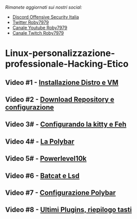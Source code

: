 *Rimanete aggiornati sui nostri social:*
- [Discord Offensive Security Italia](https://discord.gg/FEjgBMdAeA)
- [Twitter Roby7979](https://twitter.com/ModernNaval)
- [Canale Youtube Roby7979](https://www.youtube.com/channel/UCAwPX5amsoJBiJyj-vmHhcQ)
- [Canale Twitch Roby7979](https://www.twitch.tv/roby7979)

# Linux-personalizzazione-professionale-Hacking-Etico
## Video #1 - [Installazione Distro e VM](https://youtu.be/zYgN2Ty16RA?si=APubWMo8LlyM6LXo)
## Video #2 - [Download Repository e configurazione](https://youtu.be/IjkOhg1RBow?si=zsooCDTLL98EC0wC)
## Video 3# - [Configurando la kitty e Feh](https://youtu.be/5LUnpIeTxLA?si=ss4NK6lfGaHr833m)
## Video 4# - [La Polybar](https://youtu.be/H4PjrwGDDQg?si=liucgmOdsCcOfo96)
## Video 5# - [Powerlevel10k](https://youtu.be/kKWzyok9gDM?si=eykZupXpFgSJRrhP)
## Video #6 - [Batcat e Lsd](https://youtu.be/hqTVwAXyK8M)
## Video #7 - [Configurazione Polybar](https://youtu.be/kO68cV8F-eU?si=Nvp46bUOfsVd2U4o)
## Video #8 - [Ultimi Plugins, riepilogo tasti](https://youtu.be/ZwyI13z0gDc?si=3BDV2V-1Ez4HHbHq)
